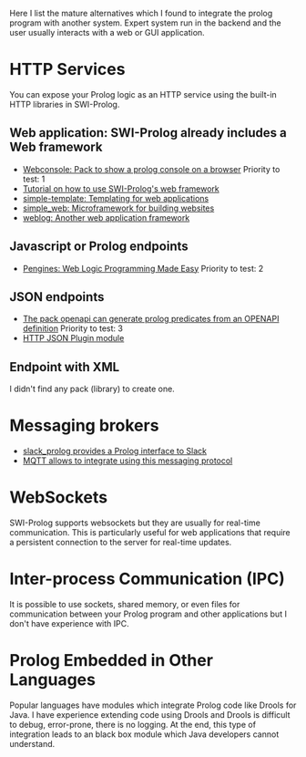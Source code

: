 Here I list the mature alternatives which I found to integrate the prolog program with another system. Expert system run in the backend and the user usually interacts with a web or GUI application.

# HTTP Services

You can expose your Prolog logic as an HTTP service using the built-in HTTP libraries in SWI-Prolog.

## Web application: SWI-Prolog already includes a Web framework
* [Webconsole: Pack to show a prolog console on a browser](https://www.swi-prolog.org/pack/list?p=webconsole) Priority to test: 1
* [Tutorial on how to use SWI-Prolog's web framework](https://github.com/Anniepoo/swiplwebtut/blob/master/web.adoc)
* [simple-template: Templating for web applications](https://github.com/rla/simple-template)
* [simple_web: Microframework for building websites](https://www.swi-prolog.org/pack/list?p=simple_web)
* [weblog: Another web application framework](https://www.swi-prolog.org/pack/list?p=weblog)

## Javascript or Prolog endpoints
* [Pengines: Web Logic Programming Made Easy](https://www.swi-prolog.org/pldoc/doc/_SWI_/library/ext/pengines/pengines.pl) Priority to test: 2

## JSON endpoints
* [The pack openapi can generate prolog predicates from an OPENAPI definition](https://www.swi-prolog.org/pack/list?p=openapi) Priority to test: 3
* [HTTP JSON Plugin module](https://www.swi-prolog.org/pldoc/doc/_SWI_/library/ext/http/http/http_json.pl)

## Endpoint with XML

I didn't find any pack (library) to create one.

# Messaging brokers
* [slack_prolog provides a Prolog interface to Slack](https://www.swi-prolog.org/pack/list?p=slack_prolog)
* [MQTT allows to integrate using this messaging protocol](https://www.swi-prolog.org/pack/list?p=mqtt)

# WebSockets

SWI-Prolog supports websockets but they are usually for real-time communication. This is particularly useful for web applications that require a persistent connection to the server for real-time updates.

# Inter-process Communication (IPC)

It is possible to use sockets, shared memory, or even files for communication between your Prolog program and other applications but I don't have experience with IPC.

# Prolog Embedded in Other Languages

Popular languages have modules which integrate Prolog code like Drools for Java. I have experience extending code using Drools and Drools is difficult to debug, error-prone, there is no logging. At the end, this type of integration leads to an black box module which Java developers cannot understand.

